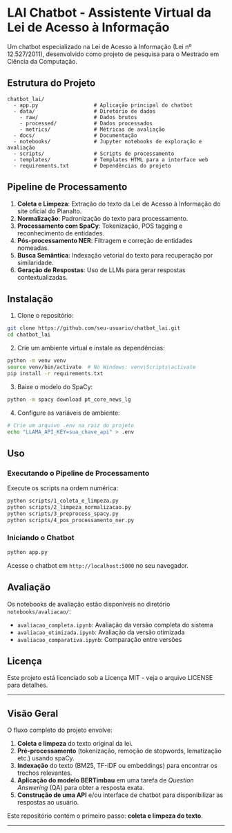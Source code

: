 # LAI Chatbot - Assistente Virtual da Lei de Acesso à Informação

Um chatbot especializado na Lei de Acesso à Informação (Lei nº 12.527/2011), desenvolvido como projeto de pesquisa para o Mestrado em Ciência da Computação.

## Estrutura do Projeto

```
chatbot_lai/
  - app.py                  # Aplicação principal do chatbot
  - data/                   # Diretório de dados
    - raw/                  # Dados brutos
    - processed/            # Dados processados
    - metrics/              # Métricas de avaliação
  - docs/                   # Documentação
  - notebooks/              # Jupyter notebooks de exploração e avaliação
  - scripts/                # Scripts de processamento
  - templates/              # Templates HTML para a interface web
  - requirements.txt        # Dependências do projeto
```

## Pipeline de Processamento

1. **Coleta e Limpeza**: Extração do texto da Lei de Acesso à Informação do site oficial do Planalto.
2. **Normalização**: Padronização do texto para processamento.
3. **Processamento com SpaCy**: Tokenização, POS tagging e reconhecimento de entidades.
4. **Pós-processamento NER**: Filtragem e correção de entidades nomeadas.
5. **Busca Semântica**: Indexação vetorial do texto para recuperação por similaridade.
6. **Geração de Respostas**: Uso de LLMs para gerar respostas contextualizadas.

## Instalação

1. Clone o repositório:
```bash
git clone https://github.com/seu-usuario/chatbot_lai.git
cd chatbot_lai
```

2. Crie um ambiente virtual e instale as dependências:
```bash
python -m venv venv
source venv/bin/activate  # No Windows: venv\Scripts\activate
pip install -r requirements.txt
```

3. Baixe o modelo do SpaCy:
```bash
python -m spacy download pt_core_news_lg
```

4. Configure as variáveis de ambiente:
```bash
# Crie um arquivo .env na raiz do projeto
echo "LLAMA_API_KEY=sua_chave_api" > .env
```

## Uso

### Executando o Pipeline de Processamento

Execute os scripts na ordem numérica:

```bash
python scripts/1_coleta_e_limpeza.py
python scripts/2_limpeza_normalizacao.py
python scripts/3_preprocess_spacy.py
python scripts/4_pos_processamento_ner.py
```

### Iniciando o Chatbot

```bash
python app.py
```

Acesse o chatbot em `http://localhost:5000` no seu navegador.

## Avaliação

Os notebooks de avaliação estão disponíveis no diretório `notebooks/avaliacao/`:

- `avaliacao_completa.ipynb`: Avaliação da versão completa do sistema
- `avaliacao_otimizada.ipynb`: Avaliação da versão otimizada
- `avaliacao_comparativa.ipynb`: Comparação entre versões

## Licença

Este projeto está licenciado sob a Licença MIT - veja o arquivo LICENSE para detalhes.

---

## Visão Geral

O fluxo completo do projeto envolve:

1. **Coleta e limpeza** do texto original da lei.  
2. **Pré-processamento** (tokenização, remoção de stopwords, lematização etc.) usando spaCy.  
3. **Indexação** do texto (BM25, TF-IDF ou embeddings) para encontrar os trechos relevantes.  
4. **Aplicação do modelo BERTimbau** em uma tarefa de *Question Answering* (QA) para obter a resposta exata.  
5. **Construção de uma API** e/ou interface de chatbot para disponibilizar as respostas ao usuário.

Este repositório contém o primeiro passo: **coleta e limpeza do texto**.

---
